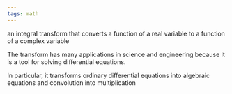 ```yaml
---
tags: math
---
```


an integral transform that converts a function of a real variable to a function of a complex variable 

The transform has many applications in science and engineering because it is a tool for solving differential equations.

In particular, it transforms ordinary differential equations into algebraic equations and convolution into multiplication